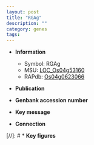 ```yaml
---
layout: post
title: "RGAg"
description: ""
category: genes
tags: 
---
```


* **Information**  
    + Symbol: RGAg  
    + MSU: [LOC_Os04g53160](http://rice.uga.edu/cgi-bin/ORF_infopage.cgi?orf=LOC_Os04g53160)  
    + RAPdb: [Os04g0623066](http://rapdb.dna.affrc.go.jp/viewer/gbrowse_details/irgsp1?name=Os04g0623066)  

* **Publication**  

* **Genbank accession number**  

* **Key message**  

* **Connection**  

[//]: # * **Key figures**  


